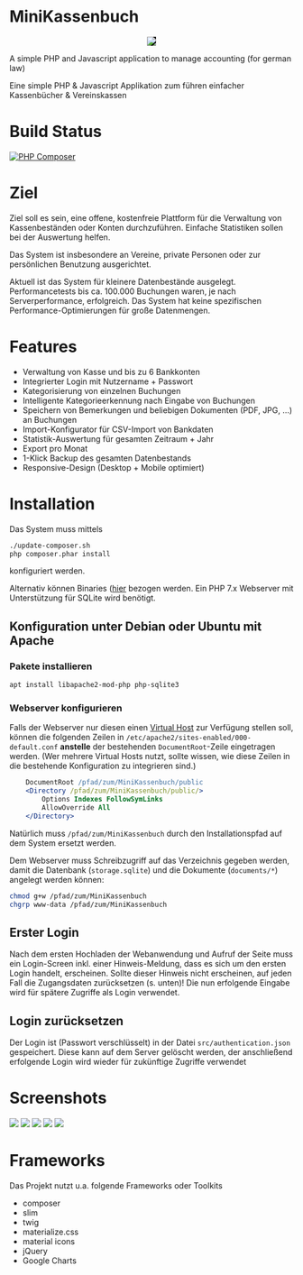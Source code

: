 # MiniKassenbuch
<p align="center">
  <img style="background-color:black" src="http://torsten-simon.de/pub/kassenbuch/badge.png">
</p>
<p>
A simple PHP and Javascript application to manage accounting (for german law)

Eine simple PHP &amp; Javascript Applikation zum führen einfacher Kassenbücher &amp; Vereinskassen
</p>

# Build Status
[![PHP Composer](https://github.com/TSGames/MiniKassenbuch/actions/workflows/php.yml/badge.svg?branch=master)](https://github.com/TSGames/MiniKassenbuch/actions/workflows/php.yml)

# Ziel
Ziel soll es sein, eine offene, kostenfreie Plattform für die Verwaltung von Kassenbeständen oder Konten durchzuführen. Einfache Statistiken sollen bei der Auswertung helfen.

Das System ist insbesondere an Vereine, private Personen oder zur persönlichen Benutzung ausgerichtet.

Aktuell ist das System für kleinere Datenbestände ausgelegt. Performancetests bis ca. 100.000 Buchungen waren, je nach Serverperformance, erfolgreich. Das System hat keine spezifischen Performance-Optimierungen für große Datenmengen. 

# Features
* Verwaltung von Kasse und bis zu 6 Bankkonten
* Integrierter Login mit Nutzername + Passwort
* Kategorisierung von einzelnen Buchungen
* Intelligente Kategorieerkennung nach Eingabe von Buchungen
* Speichern von Bemerkungen und beliebigen Dokumenten (PDF, JPG, ...) an Buchungen
* Import-Konfigurator für CSV-Import von Bankdaten
* Statistik-Auswertung für gesamten Zeitraum + Jahr
* Export pro Monat
* 1-Klick Backup des gesamten Datenbestands
* Responsive-Design (Desktop + Mobile optimiert)

# Installation
Das System muss mittels 
```sh
./update-composer.sh
php composer.phar install
```
konfiguriert werden.

Alternativ können Binaries ([hier](https://github.com/TSGames/MiniKassenbuch/actions) bezogen werden. Ein PHP 7.x Webserver mit Unterstützung für SQLite wird benötigt.

## Konfiguration unter Debian oder Ubuntu mit Apache

### Pakete installieren
```sh
apt install libapache2-mod-php php-sqlite3
```

### Webserver konfigurieren

Falls der Webserver nur diesen einen
[Virtual Host](https://httpd.apache.org/docs/2.4/de/vhosts/name-based.html)
zur Verfügung stellen soll, können die folgenden Zeilen in
`/etc/apache2/sites-enabled/000-default.conf` **anstelle** der bestehenden
`DocumentRoot`-Zeile eingetragen werden. (Wer mehrere Virtual Hosts nutzt,
sollte wissen, wie diese Zeilen in die bestehende Konfiguration zu integrieren
sind.)
```apache
	DocumentRoot /pfad/zum/MiniKassenbuch/public
	<Directory /pfad/zum/MiniKassenbuch/public/>
		Options Indexes FollowSymLinks
		AllowOverride All
	</Directory>
```
Natürlich muss `/pfad/zum/MiniKassenbuch` durch den Installationspfad auf
dem System ersetzt werden.

Dem Webserver muss Schreibzugriff auf das Verzeichnis gegeben werden, damit
die Datenbank (`storage.sqlite`) und die Dokumente (`documents/*`) angelegt
werden können:
```sh
chmod g+w /pfad/zum/MiniKassenbuch
chgrp www-data /pfad/zum/MiniKassenbuch
```

## Erster Login
Nach dem ersten Hochladen der Webanwendung und Aufruf der Seite muss ein Login-Screen inkl. einer Hinweis-Meldung, dass es sich um den ersten Login handelt, erscheinen. Sollte dieser Hinweis nicht erscheinen, auf jeden Fall die Zugangsdaten zurücksetzen (s. unten)!
Die nun erfolgende Eingabe wird für spätere Zugriffe als Login verwendet.

## Login zurücksetzen
Der Login ist (Passwort verschlüsselt) in der Datei `src/authentication.json` gespeichert. Diese kann auf dem Server gelöscht werden, der anschließend erfolgende Login wird wieder für zukünftige Zugriffe verwendet


# Screenshots
![](http://torsten-simon.de/pub/kassenbuch/list.JPG)
![](http://torsten-simon.de/pub/kassenbuch/accounts.JPG)
![](http://torsten-simon.de/pub/kassenbuch/booking.JPG)
![](http://torsten-simon.de/pub/kassenbuch/stats.JPG)
![](http://torsten-simon.de/pub/kassenbuch/categories.JPG)

# Frameworks
Das Projekt nutzt u.a. folgende Frameworks oder Toolkits
- composer
- slim
- twig
- materialize.css
- material icons
- jQuery
- Google Charts
